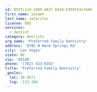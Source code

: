 ```yaml
---
id: 033fc119-2d00-4827-b034-b359f43ef846
first_name: Salmeh
last_name: Jafarifar
license: DDS
services:
  - dentist
category: dentists
org_name: 'Preferred Family Dentistry'
address: '8785 W Warm Springs Rd'
city: 'Las Vegas'
state: NV
zip: '89148'
phone: '(702) 433-0355'
title: 'Preferred Family Dentistry'
_geoloc:
  lat: 36.0571
  lng: -115.188
---
```

